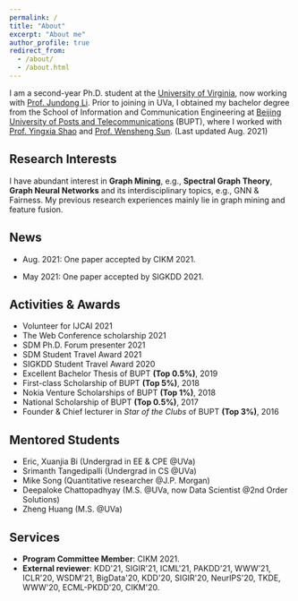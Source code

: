 ```yaml
---
permalink: /
title: "About"
excerpt: "About me"
author_profile: true
redirect_from:
  - /about/
  - /about.html
---
```


I am a second-year Ph.D. student at the [University of Virginia](http://www.virginia.edu/), now working with [Prof. Jundong Li](http://people.virginia.edu/~jl6qk/). Prior to joining in UVa, I obtained my bachelor degree from the School of Information and Communication Engineering at [Beijing University of Posts and Telecommunications](https://www.bupt.edu.cn/) (BUPT), where I worked with [Prof. Yingxia Shao](https://shaoyx.github.io/) and [Prof. Wensheng Sun](https://bkso.baidu.com/item/%E5%AD%99%E6%96%87%E7%94%9F/23658543). (Last updated Aug. 2021)

Research Interests
---
I have abundant interest in **Graph Mining**, e.g., **Spectral Graph Theory**, **Graph Neural Networks** and its interdisciplinary topics, e.g., GNN \& Fairness. My previous research experiences mainly lie in graph mining and feature fusion.

News
------
* Aug. 2021: One paper accepted by CIKM 2021.
<!-- * May 2021: Invited to serve as a PC member for CIKM 2021. -->
* May 2021: One paper accepted by SIGKDD 2021.
<!-- * May-17-2020, Our paper *Individual Fairness for Graph Neural Networks: A Ranking based Approach* has been accepted by SIGKDD 2021. -->

Activities & Awards
------
* Volunteer for IJCAI 2021
* The Web Conference scholarship 2021
* SDM Ph.D. Forum presenter 2021
* SDM Student Travel Award 2021
* SIGKDD Student Travel Award 2020
* Excellent Bachelor Thesis of BUPT **(Top 0.5%)**, 2019
* First-class Scholarship of BUPT **(Top 5%)**, 2018
* Nokia Venture Scholarships of BUPT **(Top 1%)**, 2018<!-- * The 2<sup>nd</sup> Prize of *Beijing Internet+ innovation entrepreneurship competition* **(Top 3%)**, 2018 -->
* National Scholarship of BUPT **(Top 0.5%)**, 2017
* Founder & Chief lecturer in *Star of the Clubs* of BUPT **(Top 3%)**, 2016


Mentored Students
------
* Eric, Xuanjia Bi (Undergrad in EE & CPE @UVa)
* Srimanth Tangedipalli (Undergrad in CS @UVa)
* Mike Song (Quantitative researcher @J.P. Morgan)
* Deepaloke Chattopadhyay (M.S. @UVa, now Data Scientist @2nd Order Solutions)
* Zheng Huang (M.S. @UVa)
<!-- * Chen Fan (M.S. @UMass) -->
<!-- * Srimanth Tangedipalli (B.S. in Computer Science @UVa) -->
<!-- * Nitin Maddi (B.S. in Computer Science @UVa) -->


Services
------
* **Program Committee Member**: CIKM 2021.
* **External reviewer**: KDD'21, SIGIR'21, ICML'21, PAKDD'21, WWW'21, ICLR'20, WSDM'21, BigData'20, KDD'20, SIGIR'20, NeurIPS'20, TKDE, WWW'20, ECML-PKDD'20, CIKM'20.
